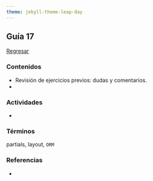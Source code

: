 ```yaml
---
theme: jekyll-theme-leap-day
---
```


## Guía 17

[Regresar](/DAWM-2022/)

### Contenidos

* Revisión de ejercicios previos: dudas y comentarios.
* 


### Actividades

* 

### Términos

partials, layout, `ORM`

### Referencias

* 